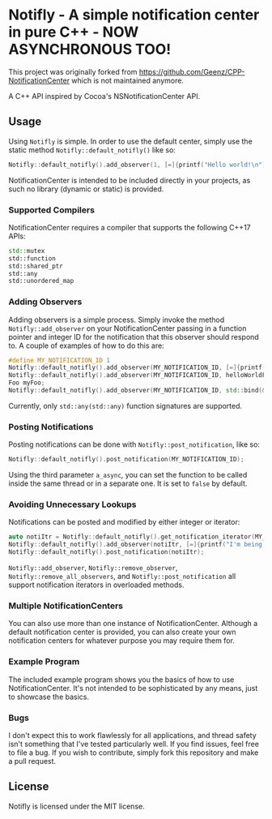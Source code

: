 # Notifly - A simple notification center in pure C++ - NOW ASYNCHRONOUS TOO!

This project was originally forked from https://github.com/Geenz/CPP-NotificationCenter which is not maintained anymore.

A C++ API inspired by Cocoa's NSNotificationCenter API.

## Usage

Using `Notifly` is simple. In order to use the default center, simply use the static
method `Notifly::default_notifly()` like so:

```C++
Notifly::default_notifly().add_observer(1, [=]{printf("Hello world!\n");});
```

NotificationCenter is intended to be included directly in your projects, as such no library (dynamic or static) is
provided.

### Supported Compilers

NotificationCenter requires a compiler that supports the following C++17 APIs:

```C++
std::mutex
std::function
std::shared_ptr
std::any
std::unordered_map
```

### Adding Observers

Adding observers is a simple process. Simply invoke the method `Notifly::add_observer` on your
NotificationCenter passing in a function pointer and integer ID for the notification that this observer should respond to. A
couple of examples of how to do this are:

```C++
#define MY_NOTIFICATION_ID 1
Notifly::default_notifly().add_observer(MY_NOTIFICATION_ID, [=]{printf("Hello world!\n");});
Notifly::default_notifly().add_observer(MY_NOTIFICATION_ID, helloWorldFunc);
Foo myFoo;
Notifly::default_notifly().add_observer(MY_NOTIFICATION_ID, std::bind(&Foo::func, myFoo));
```

Currently, only `std::any(std::any)` function signatures are supported.

### Posting Notifications

Posting notifications can be done with `Notifly::post_notification`, like so:

```C++
Notifly::default_notifly().post_notification(MY_NOTIFICATION_ID);
```
Using the third parameter `a_async`, you can set the function to be called inside the same thread or in a separate one. It 
is set to `false` by default.
### Avoiding Unnecessary Lookups

Notifications can be posted and modified by either integer or iterator:

```C++
auto notiItr = Notifly::default_notifly().get_notification_iterator(MY_NOTIFICATION_ID);
Notifly::default_notifly().add_observer(notiItr, [=]{printf("I'm being posted by an iterator!\n");});
Notifly::default_notifly().post_notification(notiItr);
```

`Notifly::add_observer`, `Notifly::remove_observer`, `Notifly::remove_all_observers`,
and `Notifly::post_notification` all support notification iterators in overloaded methods.

### Multiple NotificationCenters

You can also use more than one instance of NotificationCenter. Although a default notification center is provided, you
can also create your own notification centers for whatever purpose you may require them for.

### Example Program

The included example program shows you the basics of how to use NotificationCenter. It's not intended to be
sophisticated by any means, just to showcase the basics.

### Bugs

I don't expect this to work flawlessly for all applications, and thread safety isn't something that I've tested
particularly well. If you find issues, feel free to file a bug. If you wish to contribute, simply fork this repository
and make a pull request.

## License

Notifly is licensed under the MIT license.
